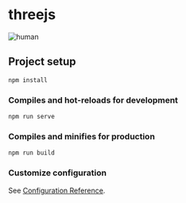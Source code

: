 # threejs

![human](https://user-images.githubusercontent.com/14333871/206057921-600aa777-694d-429a-933b-c1ef027362de.png)


## Project setup
```
npm install
```

### Compiles and hot-reloads for development
```
npm run serve
```

### Compiles and minifies for production
```
npm run build
```

### Customize configuration
See [Configuration Reference](https://cli.vuejs.org/config/).
